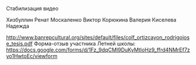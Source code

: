 Стабилизация видео

Хизбуллин Ренат
Москаленко Виктор
Корюкина Валерия
Киселева Надежда

http://www.banrepcultural.org/sites/default/files/colf_ortizcayon_rodrigojose_tesis.pdf
Форма-отзыв участника Летней школы:
https://docs.google.com/forms/d/1Fz_9dqCMI9DuKyMtloHz9_ffrd4NMrEf7zyo1HwtoEc/viewform